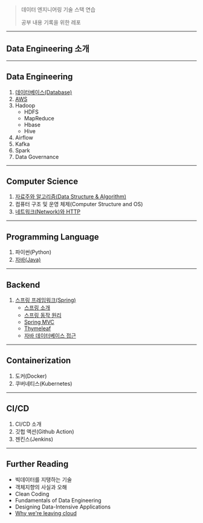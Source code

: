 > 데이터 엔지니어링 기술 스택 연습
>
> 공부 내용 기록을 위한 레포

---

## Data Engineering 소개









---

## Data Engineering

1. [데이터베이스(Database)](database/README.md)
2. [AWS](aws/README.md)
3. Hadoop
   * HDFS
   * MapReduce
   * Hbase
   * Hive
4. Airflow
5. Kafka
6. Spark
8. Data Governance

---

## Computer Science

1. [자료주와 알고리즘(Data Structure & Algorithm)]()
2. 컴퓨터 구조 및 운영 체제(Computer Structure and OS)
3. [네트워크(Network)와 HTTP](network%20and%20http/README.md)

---

## Programming Language

1. 파이썬(Python)
2. [자바(Java)](java/README.md)

---

## Backend

1. [스프링 프레임워크(Spring)](spring/README.md)
   * [스프링 소개](spring/(001)Spring%20Introduction/README.md)
   * [스프링 동작 원리](spring/(002)Spring%20Core%20-%201/README.md)
   * [Spring MVC](spring/(003)Spring%20MVC%20-%201/README.md)
   * [Thymeleaf](spring/(004)Thymeleaf/README.md)
   * [자바 데이터베이스 접근]()

---

## Containerization

1. 도커(Docker)
2. 쿠버네티스(Kubernetes)

---

## CI/CD

1. CI/CD 소개
2. 깃헙 액션(Github Action)
3. 젠킨스(Jenkins)

---

## Further Reading

* 빅데이터를 지탱하는 기술
* 객체지향의 사실과 오해
* Clean Coding
* Fundamentals of Data Engineering
* Designing Data-Intensive Applications
* [Why we're leaving cloud](https://world.hey.com/dhh/why-we-re-leaving-the-cloud-654b47e0)

